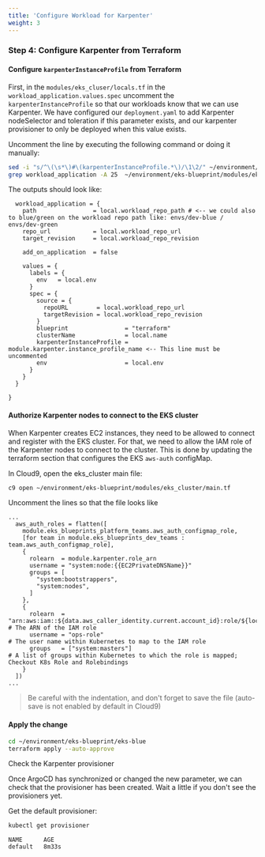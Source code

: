 ```yaml
---
title: 'Configure Workload for Karpenter'
weight: 3
---
```


### Step 4: Configure Karpenter from Terraform

#### Configure `karpenterInstanceProfile` from Terraform

First, in the `modules/eks_cluser/locals.tf` in the `workload_application.values.spec` uncomment the `karpenterInstanceProfile` so that our workloads know that we can use Karpenter. We have configured our `deployment.yaml` to add Karpenter nodeSelector and toleration if this parameter exists, and our karpenter provisioner to only be deployed when this value exists.


Uncomment the line by executing the following command or doing it manually:

```bash
sed -i "s/^\(\s*\)#\(karpenterInstanceProfile.*\)/\1\2/" ~/environment/eks-blueprint/modules/eks_cluster/locals.tf
grep workload_application -A 25  ~/environment/eks-blueprint/modules/eks_cluster/locals.tf
```

The outputs should look like:

```
  workload_application = {
    path                = local.workload_repo_path # <-- we could also to blue/green on the workload repo path like: envs/dev-blue / envs/dev-green
    repo_url            = local.workload_repo_url
    target_revision     = local.workload_repo_revision

    add_on_application  = false
    
    values = {
      labels = {
        env   = local.env
      }
      spec = {
        source = {
          repoURL        = local.workload_repo_url
          targetRevision = local.workload_repo_revision
        }
        blueprint                = "terraform"
        clusterName              = local.name
        karpenterInstanceProfile = module.karpenter.instance_profile_name <-- This line must be uncommented
        env                      = local.env
      }
    }
  }  

}
```

#### Authorize Karpenter nodes to connect to the EKS cluster

When Karpenter creates EC2 instances, they need to be allowed to connect and register with the EKS cluster. For that, we need to allow the IAM role of the Karpenter nodes to connect to the cluster. This is done by updating the terraform section that configures the EKS `aws-auth` configMap.

In Cloud9, open the eks_cluster main file: 

```bash
c9 open ~/environment/eks-blueprint/modules/eks_cluster/main.tf
```

Uncomment the lines so that the file looks like

```hcl
...
  aws_auth_roles = flatten([
    module.eks_blueprints_platform_teams.aws_auth_configmap_role,
    [for team in module.eks_blueprints_dev_teams : team.aws_auth_configmap_role],
    {
      rolearn  = module.karpenter.role_arn
      username = "system:node:{{EC2PrivateDNSName}}"
      groups = [
        "system:bootstrappers",
        "system:nodes",
      ]
    },
    {
      rolearn  = "arn:aws:iam::${data.aws_caller_identity.current.account_id}:role/${local.eks_admin_role_name}" # The ARN of the IAM role
      username = "ops-role"                                                                                      # The user name within Kubernetes to map to the IAM role
      groups   = ["system:masters"]                                                                              # A list of groups within Kubernetes to which the role is mapped; Checkout K8s Role and Rolebindings
    }
  ])
...
```

> Be careful with the indentation, and don't forget to save the file (auto-save is not enabled by default in Cloud9)

#### Apply the change
```bash
cd ~/environment/eks-blueprint/eks-blue
terraform apply --auto-approve
```

Check the Karpenter provisioner

Once ArgoCD has synchronized or changed the new parameter, we can check that the provisioner has been created. Wait a little if you don't see the provisioners yet.

Get the default provisioner:

```bash
kubectl get provisioner
```

```
NAME      AGE
default   8m33s
```
